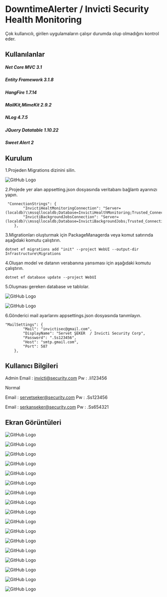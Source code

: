 # DowntimeAlerter / Invicti Security Health Monitoring

Çok kullanıcılı, girilen uygulamaların çalışır durumda olup olmadığını kontrol eder.

## Kullanılanlar

##### Net Core MVC 3.1
##### Entity Framework 3.1.8
##### HangFire 1.7.14
##### MailKit,MimeKit 2.9.2
##### NLog 4.7.5
##### JQuery Datatable 1.10.22
##### Sweet Alert 2

## Kurulum

1.Projeden Migrations dizinini silin.

![GitHub Logo](https://i.ibb.co/L0Q74Lz/1-migrationsil.png)

2.Projede yer alan appsetting.json dosyasında veritabanı bağlantı ayarınızı yapın.
```
 "ConnectionStrings": {
        "InvictiHealtMonitoringConnection": "Server=(localdb)\\mssqllocaldb;Database=InvictiHealthMonitoring;Trusted_Connection=True;MultipleActiveResultSets=true",
        "InvictiBackgroundJobsConnection": "Server=(localdb)\\mssqllocaldb;Database=InvictiBackgroundJobs;Trusted_Connection=True;MultipleActiveResultSets=true"
    },
```
3.Migrationları oluşturmak için PackageManagerda veya komut satırında aşağıdaki komutu çalıştırın.
```
dotnet ef migrations add "init" --project WebUI --output-dir Infrastructure\Migrations
```

4.Oluşan model ve datanın verabanına yansıması için aşağıdaki komutu çalıştırın.
```
dotnet ef database update --project WebUI
```

5.Oluşması gereken database ve tablolar.

![GitHub Logo](https://i.ibb.co/54Njqgc/Invicti-Health-Monitoring.png)

![GitHub Logo](https://i.ibb.co/16C3F01/Invicti-Health-Background-Jobs.png)

6.Gönderici mail ayarlarını appsettings.json dosyasında tanımlayın.
```
"MailSettings": {
        "Mail": "invictisec@gmail.com",
        "DisplayName": "Servet ŞEKER  / Invicti Security Corp",
        "Password": ".Ss123456",
        "Host": "smtp.gmail.com",
        "Port": 587
    },
```

## Kullanıcı Bilgileri

Admin
Email : invicti@security.com
Pw : .Ii123456

Normal

Email : servetseker@security.com
Pw : .Ss123456

Email : serkanseker@security.com
Pw : .Ss654321

## Ekran Görüntüleri

![GitHub Logo](https://i.ibb.co/FDkgd1p/1-Home-Not-Login.png)

![GitHub Logo](https://i.ibb.co/4KcGsBZ/2-Home-Not-Login-Query-Success.png)

![GitHub Logo](https://i.ibb.co/7g50vqR/3-Home-Not-Login-Query-No-Success.png)

![GitHub Logo](https://i.ibb.co/MMQ4VHn/4-Home-Sign-In.png)

![GitHub Logo](https://i.ibb.co/fF3718S/5-Home-Create-App.png)

![GitHub Logo](https://i.ibb.co/sbj7JP5/6-Home-Table.png)

![GitHub Logo](https://i.ibb.co/6mbQ2g0/7-Table-Deleted.png)

![GitHub Logo](https://i.ibb.co/3d45fRJ/9-Table-Update.png)

![GitHub Logo](https://i.ibb.co/c8FGf82/10-Table-Updated.png)

![GitHub Logo](https://i.ibb.co/FKWZzC7/12-App-Running.png)

![GitHub Logo](https://i.ibb.co/vxTGk85/12-App-Running-1.png)

![GitHub Logo](https://i.ibb.co/mHHthMh/13-App-Running-2.png)

![GitHub Logo](https://i.ibb.co/mh1HBNQ/14-App-Stop.png)

![GitHub Logo](https://i.ibb.co/wQHJLB5/15-App-Stopped.png)

![GitHub Logo](https://i.ibb.co/wQHJLB5/15-App-Stopped.png)

![GitHub Logo](https://i.ibb.co/qBrTzW9/17-Fail-Request.png)

![GitHub Logo](https://i.ibb.co/DLFcGpj/17-Mail.png)
